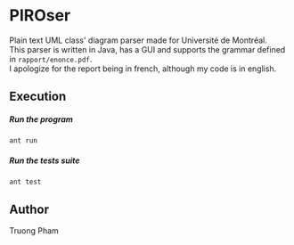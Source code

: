 PIROser
=======

Plain text UML class' diagram parser made for Université de Montréal.  
This parser is written in Java, has a GUI and supports the grammar defined in `rapport/enonce.pdf`.  
I apologize for the report being in french, although my code is in english.

## Execution

##### Run the program
`ant run`

##### Run the tests suite
`ant test`


## Author
Truong Pham

